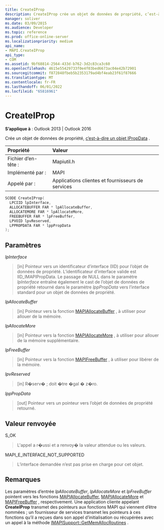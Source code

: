 ```yaml
---
title: CreateIProp
description: CreateIProp crée un objet de données de propriété, c’est-à-dire un objet IPropData. Cet article décrit ses paramètres, sa valeur de retour et ses remarques.
manager: soliver
ms.date: 03/09/2015
ms.audience: Developer
ms.topic: reference
ms.prod: office-online-server
ms.localizationpriority: medium
api_name:
- MAPI.CreateIProp
api_type:
- COM
ms.assetid: 9bf68814-2564-433d-b762-3d2c83ca3c60
ms.openlocfilehash: 4615e55429733f0e4f03bed6673ac04e42b72901
ms.sourcegitcommit: f872848fbeb5b2353179ad4bf4eab23f61f87666
ms.translationtype: MT
ms.contentlocale: fr-FR
ms.lasthandoff: 06/01/2022
ms.locfileid: "65816961"
---
```

# <a name="createiprop"></a>CreateIProp

**S’applique à** : Outlook 2013 | Outlook 2016
  
Crée un objet de données de propriété, [c’est-à-dire un objet IPropData](ipropdataimapiprop.md) .
  
|Propriété|Valeur|
|:-----|:-----|
|Fichier d’en-tête :  <br/> |Mapiutil.h  <br/> |
|Implémenté par :  <br/> |MAPI  <br/> |
|Appelé par :  <br/> |Applications clientes et fournisseurs de services  <br/> |

```cpp
SCODE CreateIProp(
  LPCIID lpInterface,
  ALLOCATEBUFFER FAR * lpAllocateBuffer,
  ALLOCATEMORE FAR * lpAllocateMore,
  FREEBUFFER FAR * lpFreeBuffer,
  LPVOID lpvReserved,
  LPPROPDATA FAR * lppPropData
);
```

## <a name="parameters"></a>Paramètres

 _lpInterface_
  
> [in] Pointeur vers un identificateur d’interface (IID) pour l’objet de données de propriété. L’identificateur d’interface valide est IID_IMAPIPropData. Le passage de NULL dans le paramètre _lpInterface_ entraîne également le cast de l’objet de données de propriété retourné dans le paramètre _lppPropData_ vers l’interface standard pour un objet de données de propriété.

 _lpAllocateBuffer_
  
> [in] Pointeur vers la fonction [MAPIAllocateBuffer](mapiallocatebuffer.md) , à utiliser pour allouer de la mémoire.

 _lpAllocateMore_
  
> [in] Pointeur vers la fonction [MAPIAllocateMore](mapiallocatemore.md) , à utiliser pour allouer de la mémoire supplémentaire.

 _lpFreeBuffer_
  
> [in] Pointeur vers la fonction [MAPIFreeBuffer](mapifreebuffer.md) , à utiliser pour libérer de la mémoire.

 _lpvReserved_
  
> [in] R�serv� ; doit �tre �gal � z�ro.

 _lppPropData_
  
> [out] Pointeur vers un pointeur vers l’objet de données de propriété retourné.

## <a name="return-value"></a>Valeur renvoyée

S_OK
  
> L'appel a r�ussi et a renvoy� la valeur attendue ou les valeurs.

MAPI_E_INTERFACE_NOT_SUPPORTED
  
> L’interface demandée n’est pas prise en charge pour cet objet.

## <a name="remarks"></a>Remarques

Les paramètres d’entrée _lpAllocateBuffer_, _lpAllocateMore_ et _lpFreeBuffer_ pointent vers les fonctions [MAPIAllocateBuffer](mapiallocatebuffer.md), [MAPIAllocateMore](mapiallocatemore.md) et [MAPIFreeBuffer](mapifreebuffer.md) , respectivement. Une application cliente appelant **CreateIProp** transmet des pointeurs aux fonctions MAPI qui viennent d’être nommées ; un fournisseur de services transmet les pointeurs à ces fonctions qu’il a reçues dans son appel d’initialisation ou récupérées avec un appel à la méthode [IMAPISupport::GetMemAllocRoutines](imapisupport-getmemallocroutines.md) .
  